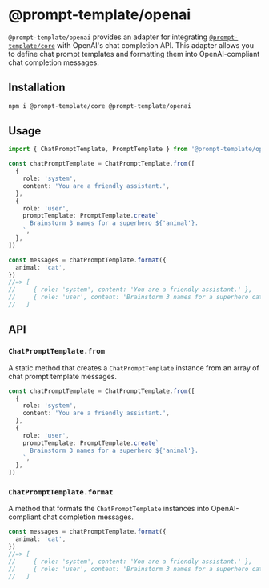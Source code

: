 # @prompt-template/openai

`@prompt-template/openai` provides an adapter for integrating [`@prompt-template/core`](https://github.com/prompt-template/prompt-template/tree/main/packages/core) with OpenAI's chat completion API. This adapter allows you to define chat prompt templates and formatting them into OpenAI-compliant chat completion messages.

## Installation

```sh
npm i @prompt-template/core @prompt-template/openai
```

## Usage

```ts
import { ChatPromptTemplate, PromptTemplate } from '@prompt-template/openai'

const chatPromptTemplate = ChatPromptTemplate.from([
  {
    role: 'system',
    content: 'You are a friendly assistant.',
  },
  {
    role: 'user',
    promptTemplate: PromptTemplate.create`
      Brainstorm 3 names for a superhero ${'animal'}.
    `,
  },
])

const messages = chatPromptTemplate.format({
  animal: 'cat',
})
//=> [
//     { role: 'system', content: 'You are a friendly assistant.' },
//     { role: 'user', content: 'Brainstorm 3 names for a superhero cat.' }
//   ]
```

## API

### `ChatPromptTemplate.from`

A static method that creates a `ChatPromptTemplate` instance from an array of chat prompt template messages.

```ts
const chatPromptTemplate = ChatPromptTemplate.from([
  {
    role: 'system',
    content: 'You are a friendly assistant.',
  },
  {
    role: 'user',
    promptTemplate: PromptTemplate.create`
      Brainstorm 3 names for a superhero ${'animal'}.
    `,
  },
])
```

### `ChatPromptTemplate.format`

A method that formats the `ChatPromptTemplate` instances into OpenAI-compliant chat completion messages.

```ts
const messages = chatPromptTemplate.format({
  animal: 'cat',
})
//=> [
//     { role: 'system', content: 'You are a friendly assistant.' },
//     { role: 'user', content: 'Brainstorm 3 names for a superhero cat.' }
//   ]
```
